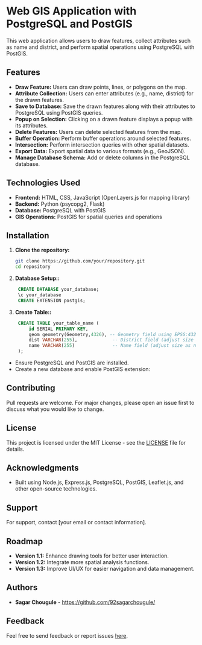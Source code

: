 # Web GIS Application with PostgreSQL and PostGIS

This web application allows users to draw features, collect attributes such as name and district, and perform spatial operations using PostgreSQL with PostGIS.

## Features

- **Draw Feature:** Users can draw points, lines, or polygons on the map.
- **Attribute Collection:** Users can enter attributes (e.g., name, district) for the drawn features.
- **Save to Database:** Save the drawn features along with their attributes to PostgreSQL using PostGIS queries.
- **Popup on Selection:** Clicking on a drawn feature displays a popup with its attributes.
- **Delete Features:** Users can delete selected features from the map.
- **Buffer Operation:** Perform buffer operations around selected features.
- **Intersection:** Perform intersection queries with other spatial datasets.
- **Export Data:** Export spatial data to various formats (e.g., GeoJSON).
- **Manage Database Schema:** Add or delete columns in the PostgreSQL database.

## Technologies Used

- **Frontend:** HTML, CSS, JavaScript (OpenLayers.js for mapping library)
- **Backend:** Python (psycopg2, Flask)
- **Database:** PostgreSQL with PostGIS
- **GIS Operations:** PostGIS for spatial queries and operations

## Installation

1. **Clone the repository:**

   ```bash
   git clone https://github.com/your/repository.git
   cd repository

   
3. **Database Setup::**

   ```sql
	CREATE DATABASE your_database;
	\c your_database
	CREATE EXTENSION postgis;

3. **Create Table::**

   ```sql
	CREATE TABLE your_table_name (
    	id SERIAL PRIMARY KEY,
    	geom geometry(Geometry,4326), -- Geometry field using EPSG:4326 (WGS 84)
    	dist VARCHAR(255),             -- District field (adjust size as needed)
    	name VARCHAR(255)              -- Name field (adjust size as needed)
	);
   
   
- Ensure PostgreSQL and PostGIS are installed.
- Create a new database and enable PostGIS extension:


## Contributing

Pull requests are welcome. For major changes, please open an issue first to discuss what you would like to change.

## License

This project is licensed under the MIT License - see the [LICENSE](LICENSE) file for details.

## Acknowledgments

- Built using Node.js, Express.js, PostgreSQL, PostGIS, Leaflet.js, and other open-source technologies.

## Support

For support, contact [your email or contact information].

## Roadmap

- **Version 1.1:** Enhance drawing tools for better user interaction.
- **Version 1.2:** Integrate more spatial analysis functions.
- **Version 1.3:** Improve UI/UX for easier navigation and data management.

## Authors

- **Sagar Chougule** - https://github.com/92sagarchougule/


## Feedback

Feel free to send feedback or report issues [here](https://github.com/92sagarchougule/draw-features-with-reference-openlayers/issues).





   
   
